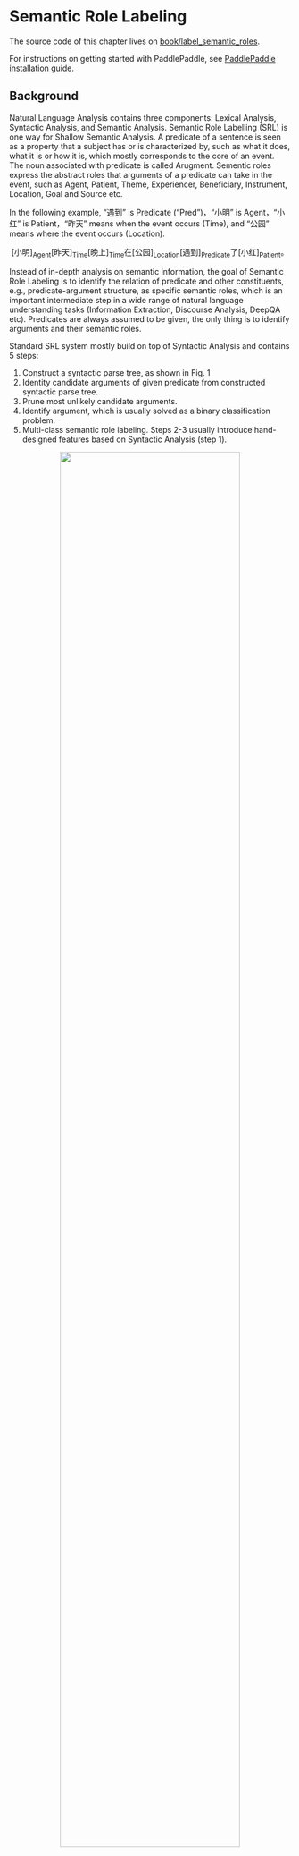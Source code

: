 # Semantic Role Labeling

The source code of this chapter lives on [book/label_semantic_roles](https://github.com/PaddlePaddle/book/tree/develop/label_semantic_roles).

For instructions on getting started with PaddlePaddle, see [PaddlePaddle installation guide](http://www.paddlepaddle.org/doc_cn/build_and_install/index.html).

## Background

Natural Language Analysis contains three components: Lexical Analysis, Syntactic Analysis, and Semantic Analysis. Semantic Role Labelling (SRL) is one way for Shallow Semantic Analysis. A predicate of a sentence is seen as a property that a subject has or is characterized by, such as what it does, what it is or how it is, which mostly corresponds to the core of an event. The noun associated with predicate is called Arugment. Sementic roles express the abstract roles that arguments of a predicate can take in the event, such as Agent, Patient, Theme, Experiencer, Beneficiary, Instrument, Location, Goal and Source etc.

In the following example, “遇到” is Predicate (“Pred”)，“小明” is Agent，“小红” is Patient，“昨天” means when the event occurs (Time), and “公园” means where the event occurs (Location).

$$\mbox{[小明]}_{\mbox{Agent}}\mbox{[昨天]}_{\mbox{Time}}\mbox{[晚上]}_\mbox{Time}\mbox{在[公园]}_{\mbox{Location}}\mbox{[遇到]}_{\mbox{Predicate}}\mbox{了[小红]}_{\mbox{Patient}}\mbox{。}$$

Instead of in-depth analysis on semantic information, the goal of Semantic Role Labeling is to identify the relation of predicate and other constituents, e.g., predicate-argument structure, as specific semantic roles, which is an important intermediate step in a wide range of natural language understanding tasks (Information Extraction, Discourse Analysis, DeepQA etc). Predicates are always assumed to be given, the only thing is to identify arguments and their semantic roles.

Standard SRL system mostly build on top of Syntactic Analysis and contains 5 steps:

1. Construct a syntactic parse tree, as shown in Fig. 1
2. Identity candidate arguments of given predicate from constructed syntactic parse tree.
3. Prune most unlikely candidate arguments.
4. Identify argument, which is usually solved as a binary classification problem.
5. Multi-class semantic role labeling. Steps 2-3 usually introduce hand-designed features based on Syntactic Analysis (step 1).


<div  align="center">
<img src="image/dependency_parsing.png" width = "80%" align=center /><br>
Fig 1. Syntactic parse tree
</div>

核心关系-> HED
定中关系-> ATT
主谓关系-> SBV
状中结构-> ADV
介宾关系-> POB
右附加关系-> RAD
动宾关系-> VOB
标点-> WP


However, complete syntactic analysis requires to identify the relation among all constitutes and the performance of SRL is sensitive to the precision of syntactic analysis, which make SRL a very challenging task. In order to reduce the complexity and obtain some syntactic structure information, shallow syntactic analysis is proposed. Shallow Syntactic Analysis is also called partial parsing or chunking. Unlike complete syntactic analysis which requires constructing complete parsing tree, Shallow Syntactic Analysis only need to identify some idependent components with relatively simple structure, such as verb phrases (chunk). In order to avoid constructing syntactic tree with high accuracy, some work\[[1](#Reference)\] proposed semantic chunking based SRL methods, which convert SRL as a sequence tagging problem.  Sequence tagging tasks classify syntactic chunks using BIO representation. For syntactic chunks forming a chunk of type A, the first chunk receives the B-A tag (Begin), the remaining ones receive the tag I-A (Inside), and all chunks outside receive the tag O-A.

The BIO representation of above example is shown in Fig.1.

<div  align="center">
<img src="image/bio_example.png" width = "90%"  align=center /><br>
Fig 2. BIO represention
</div>

输入序列-> input sequence
语块-> chunk
标注序列-> label sequence
角色-> role

This example illustrates the simplicity of sequence tagging because (1) shallow syntactic analysis reduces precision requirement of syntactic analysis; (2) pruning candidate arguments is removed; 3) argument identification and tagging are finished at the same time. Such unified methods simplify the precedure, reduce the risk of accumulating errors and boost the performance further.

In this tutorial, our SRL system is built as an end-to-end system via neural network. We take only text sequences, without using any syntactic parsing results or complex hand-designed features. We give public dataset [CoNLL-2004 and CoNLL-2005 Shared Tasks](http://www.cs.upc.edu/~srlconll/) as an example to illustrate: given a sentence and it's predicates, identify the corresponding arguments and their semantic roles by sequence tagging method.

## Model

Recurrent Nerual Networks are important tools for sequence modeling and have been successfully used in some natural language processing tasks. Unlike Feed-forward neural netowrks, RNNs can model the dependency between elements of sequences. LSTMs as variants of RNNs aim to model long-term dependency in long sequences. We have introduced this in [understand_sentiment](https://github.com/PaddlePaddle/book/tree/develop/understand_sentiment). In this chapter, we continue to use LSTMs to solve SRL problems.

### Stacked Recurrent Neural Network

Deep Neural Networks allows to extract hierarchical represetations, higher layer can form more abstract/complex representations on top of lower layers. LSTMs when unfolded in time is deep, because a computational path between the input at time $k < t$ to the output at time $t$ crosses several nonlinear layers. However, the computation carried out at each time-step is only linear transformation, which makes LSTMs a shallow model. Deep LSTMs are typically constructed by stacking multiple LSTM layers on top of each other and taking the output from lower LSTM layer at time $t$ as the input of upper LSTM layer at time $t$. Deep, hierarchical nerual networks can be much efficient at representing some functions and modeling varying-length dependencies\[[2](#Reference)\].


However, deep LSTMs increases the number of nonlinear steps the gradient has to traverse when propagated back in depth. For example, 4 layer LSTMs can be trained properly, but the performance becomes worse as the number of layers up to 4-8. Conventional LSTMs prevent backpropagated errors from vanishing and exploding by introduce shortcut connections to skip the intermediate nonlinear layers. Therefore, deep LSTMs can consider shortcut connections in depth as well.


The operation of a single LSTM cell contain 3 parts: (1) input-to-hidden: map input $x$ to the input of forget gates, input gates, memory cells and output gates by linear transformation (i.e., matrix mapping); (2) hidden-to-hidden: calculate forget gates, input gates, output gates and update memory cell, this is the main part of LSTMs; (3)hidden-to-output: this part typically involves an activation operation on hidden states. Based on the above stacked LSTMs, we add a shortcut connection: take the input-to-hidden from previous layer as a new input and learn another linear transfermation.

Fig.3 illustrate the final stacked recurrent neural networks.

<p align="center">    
<img src="./image/stacked_lstm.png" width = "40%"  align=center><br>
Fig 3. Stacked Recurrent Neural Networks
</p>

线性变换-> linear transformation
输入层到隐层-> input-to-hidden

### Bidirectional Recurrent Neural Network

 LSTMs can summarize the history of previous inputs seen up to now, but can not see the future. In most of natural language processing tasks, the entire sentences are ready to use. Therefore, sequencal learning might be much effecient if the future can be encoded as well like histories.

To address the above drawbacks, we can design bidirectional recurrent neural networks by making a minor modification. Higher LSTM layers process the sequence in reversed direction with previous lower LSTM layers, i.e., Deep LSTMs operate from left-to-right, right-to-left, left-to-right,..., in depth. Therefore, LSTM layers at time-step $t$ can see both histories and the future since the second layer. Fig. 4 illustrates the bidirectional recurrent neural networks.


<p align="center">    
<img src="./image/bidirectional_stacked_lstm.png" width = "60%" align=center><br>
Fig 4. Bidirectional LSTMs
</p>

线性变换-> linear transformation
输入层到隐层-> input-to-hidden
正向处理输出序列->process sequence in forward direction
反向处理上一层序列-> process sequence from previous layer in backward direction

Note that, this bidirectional RNNs is different with the one proposed by Bengio et al in machine translation tasks \[[3](#Reference), [4](#Reference)\]. We will introduce another bidirectional RNNs in the following tasks[machine translation](https://github.com/PaddlePaddle/book/blob/develop/machine_translation/README.md)

### Conditional Random Field

The basic pipeline of Neural Networks solving problems is 1) all lower layers aim to learn representations; 2) the top layer is designed for learning the final task. In SRL tasks, CRF is built on top of the network for the final tag sequence prediction. It takes the representations provided by the last LSTM layer as input.


CRF is a probabilistic graph model (undirected) with nodes denoting random variables and edges denoting dependencies between nodes. To be simplicity, CRFs learn conditional probability $P(Y|X)$, where $X = (x_1, x_2, ... , x_n)$ are sequences of input, $Y = (y_1, y_2, ... , y_n)$ are label sequences; Decoding is to search sequence $Y$ to maximize conditional probability $P(Y|X)$, i.e., $Y^* = \mbox{arg max}_{Y} P(Y | X)$。

Sequence tagging tasks only consider input and output as linear sequences without extra dependent assumptions on graph model. Thus, the graph model of sequence tagging tasks is simple chain or line, which results in a Linear Chain Conditional Random Field, shown in Fig.5.

<p align="center">    
<img src="./image/linear_chain_crf.png" width = "35%" align=center><br>
Fig 5. Linear Chain Conditional Random Field used in SRL tasks
</p>

By the fundamental theorem of random fields \[[5](#Reference)\], the joint distribution over the label sequence $Y$ given $X$ has the form: 

$$p(Y | X) = \frac{1}{Z(X)} \text{exp}\left(\sum_{i=1}^{n}\left(\sum_{j}\lambda_{j}t_{j} (y_{i - 1}, y_{i}, X, i) + \sum_{k} \mu_k s_k (y_i, X, i)\right)\right)$$


where, $Z(X)$ is normalization constant, $t_j$ is feature function defined on edges, called transition feature, depending on $y_i$ and $y_{i-1}$ which represents transition probabilities from $y_{i-1}$ to $y_i$ given input sequence $X$. $s_k$ is feature function defined on nodes, called state feature, depending on $y_i$ and represents the probality of $y_i$ given input sequence $X$. $\lambda_j$ 和 $\mu_k$ are weights corresponding to $t_j$ and $s_k$. Actually, $t$ and $s$ can be wrtten in the same form, then take summation over all nodes $i$: $f_{k}(Y, X) = \sum_{i=1}^{n}f_k({y_{i - 1}, y_i, X, i})$, $f$ is defined as feature function. Thus, $P(Y|X)$ can be wrtten as:

$$p(Y|X, W) = \frac{1}{Z(X)}\text{exp}\sum_{k}\omega_{k}f_{k}(Y, X)$$

$\omega$ are weights of feature function which should be learned in CRF models. At training stage, given input sequences and label sequences $D = \left[(X_1,  Y_1), (X_2 , Y_2) , ... , (X_N, Y_N)\right]$, solve following objective function using MLE:


$$L(\lambda, D) = - \text{log}\left(\prod_{m=1}^{N}p(Y_m|X_m, W)\right) + C \frac{1}{2}\lVert W\rVert^{2}$$


This objective function can be solved via back-propagation in an end-to-end manner. At decoding stage, given input sequences $X$, search sequence $\bar{Y}$ to maximize conditional probability $\bar{P}(Y|X)$ via decoding methods (such as Viterbi, Beam Search).

### DB-LSTM SRL model

Given predicates and a sentence, SRL tasks aim to identify arguments of the given predicate and their semantic roles. If a sequence has n predicates, we will process this sequence n times. One model is as follows:

1. Construct inputs;
 - output 1: predicate, output 2: sentence
 - expand input 1 as a sequence with the same length with input 2 using one-hot representation;
2. Convert one-hot sequences from step 1 to real-vector sequences via lookup table;
3. Learn the representation of input sequences by taking real-vector sequences from step 2 as inputs;
4. Take representations from step 3 as inputs, label sequence as supervision signal, do sequence tagging tasks

We can try above method. Here, we propose some modifications by introducing two simple but effective features:

- predicate context (ctx-p): A single predicate word can not exactly describe the predicate information, especially when the same words appear more than one times in a sentence. With the expanded context, the ambiguity can be largely eliminated. Thus, we extract $n$ words before and after predicate to construct a window chunk.

- region mark ($m_r$): $m_r = 1$ to denote the argument position if it locates in the predicate context region, or $m_r = 0$ if not.

After modification, the model is as follows:

1. Construct inputs
 - input 1: sentence, input 2: predicate sequence, input 3: predicate context, extract $n$ words before and after predicate and get one-hot representation, input 4: region mark, annotate argument position if it locates in the predicate context region
 - expand input 2~3 as sequences with the same length with input 1
2. Convert input 1~4 to real-vector sequences via lookup table; input 1 and 3 share the same lookup table, input 2 and 4 have separate lookup tables
3. Take four real-vector sequences from step 2 as inputs of bidirectional LSTMs; Train LSTMs to update representations
4. Take representation from step 3 as input of CRF, label sequence as supervision signal, do sequence tagging tasks


<div  align="center">    
<img src="image/db_lstm_network.png" width = "60%"  align=center /><br>
Fig 6. DB-LSTM for SRL tasks
</div>

论元-> argu
谓词-> pred
谓词上下文-> ctx-p
谓词上下文区域标记-> $m_r$
输入-> input
原句-> sentence
反向LSTM-> LSTM Reverse

## 数据准备
### 数据介绍与下载

在此教程中，我们选用[CoNLL 2005](http://www.cs.upc.edu/~srlconll/)SRL任务开放出的数据集作为示例。运行 `sh ./get_data.sh` 会自动从官方网站上下载原始数据。需要特别说明的是，CoNLL 2005 SRL任务的训练数集和开发集在比赛之后并非免费进行公开，目前，能够获取到的只有测试集，包括Wall Street Journal的23节和Brown语料集中的3节。在本教程中，我们以测试集中的WSJ数据为训练集来讲解模型。但是，由于测试集中样本的数量远远不够，如果希望训练一个可用的神经网络SRL系统，请考虑付费获取全量数据。

原始数据中同时包括了词性标注、命名实体识别、语法解析树等多种信息。本教程中，我们使用test.wsj文件夹中的数据进行训练和测试，并只会用到words文件夹（文本序列）和props文件夹（标注结果）下的数据。本教程使用的数据目录如下：

```text
conll05st-release/
└── test.wsj
    ├── props  # 标注结果
    └── words  # 输入文本序列
```

标注信息源自Penn TreeBank\[[7](#参考文献)\]和PropBank\[[8](#参考文献)\]的标注结果。PropBank标注结果的标签和我们在文章一开始示例中使用的标注结果标签不同，但原理是相同的，关于标注结果标签含义的说明，请参考论文\[[9](#参考文献)\]。

除数据之外，`get_data.sh`同时下载了以下资源：

| 文件名称 | 说明 |
|---|---|
| word_dict | 输入句子的词典，共计44068个词 |
| label_dict | 标记的词典，共计106个标记 |
| predicate_dict | 谓词的词典，共计3162个词 |
| emb | 一个训练好的词表，32维 |

我们在英文维基百科上训练语言模型得到了一份词向量用来初始化SRL模型。在SRL模型训练过程中，词向量不再被更新。关于语言模型和词向量可以参考[词向量](https://github.com/PaddlePaddle/book/blob/develop/word2vec/README.md) 这篇教程。我们训练语言模型的语料共有995,000,000个token，词典大小控制为4900,000词。CoNLL 2005训练语料中有5%的词不在这4900,000个词中，我们将它们全部看作未登录词，用`<unk>`表示。

### 数据预处理
脚本在下载数据之后，又调用了`extract_pair.py`和`extract_dict_feature.py`两个子脚本进行数据预处理，前者完成了下面的第1步，后者完成了下面的2~4步：

1. 将文本序列和标记序列其合并到一条记录中；
2. 一个句子如果含有$n$个谓词，这个句子会被处理$n$次，变成$n$条独立的训练样本，每个样本一个不同的谓词；
3. 抽取谓词上下文和构造谓词上下文区域标记；
4. 构造以BIO法表示的标记；

`data/feature`文件是处理好的模型输入，一行是一条训练样本，以"\t"分隔，共9列，分别是：句子序列、谓词、谓词上下文（占 5 列）、谓词上下区域标志、标注序列。下表是一条训练样本的示例。

| 句子序列 | 谓词 | 谓词上下文（窗口 = 5） | 谓词上下文区域标记 | 标注序列 | 
|---|---|---|---|---|
| A | set | n't been set . × | 0 | B-A1 |
| record | set | n't been set . × | 0 | I-A1 |
| date | set | n't been set . × | 0 | I-A1 |
| has | set | n't been set . × | 0 | O |
| n't | set | n't been set . × | 1 | B-AM-NEG |
| been | set | n't been set . × | 1 | O |
| set | set | n't been set . × | 1 | B-V |
| . | set | n't been set . × | 1 | O |

### 提供数据给 PaddlePaddle
1. 使用hook函数进行PaddlePaddle输入字段的格式定义。

	```python
	def hook(settings, word_dict, label_dict, predicate_dict, **kwargs):
	    settings.word_dict = word_dict   # 获取句子序列的字典
	    settings.label_dict = label_dict  # 获取标记序列的字典
	    settings.predicate_dict = predicate_dict  # 获取谓词的字典
	
	    #  所有输入特征都是使用one-hot表示序列，在PaddlePaddle中是interger_value_sequence类型
	    #  input_types是一个字典，字典中每个元素对应着配置中的一个data_layer，key恰好就是data_layer的名字
	    
	    settings.input_types = {
		        'word_data': integer_value_sequence(len(word_dict)),    # 句子序列
		        'ctx_n2_data': integer_value_sequence(len(word_dict)),  # 谓词上下文中的第1个词
		        'ctx_n1_data': integer_value_sequence(len(word_dict)),  # 谓词上下文中的第2个词
		        'ctx_0_data': integer_value_sequence(len(word_dict)),   # 谓词上下文中的第3个词
		        'ctx_p1_data': integer_value_sequence(len(word_dict)),  # 谓词上下文中的第4个词
		        'ctx_p2_data': integer_value_sequence(len(word_dict)),  # 谓词上下文中的第5个词
		        'verb_data': integer_value_sequence(len(predicate_dict)),  # 谓词
		        'mark_data': integer_value_sequence(2),  # 谓词上下文区域标记
		        'target': integer_value_sequence(len(label_dict))  # 标记序列
        }
	```

2. 使用process将数据逐一提供给PaddlePaddle，只需要考虑如何从原始数据文件中返回一条训练样本。

	```python
	def process(settings, file_name):
	    with open(file_name, 'r') as fdata:
	        for line in fdata:
	            sentence, predicate, ctx_n2, ctx_n1, ctx_0, ctx_p1, ctx_p2,  mark, label = \
	                line.strip().split('\t')
	
	            # 句子文本
	            words = sentence.split()
	            sen_len = len(words)
	            word_slot = [settings.word_dict.get(w, UNK_IDX) for w in words]
	
	            # 一个谓词，这里将谓词扩展成一个和句子一样长的序列
	            predicate_slot = [settings.predicate_dict.get(predicate)] * sen_len
	            
	            # 在教程中，我们使用一个窗口为 5 的谓词上下文窗口：谓词和这个谓词前后隔两个词
	            # 这里会将窗口中的每一个词，扩展成和输入句子一样长的序列
	            ctx_n2_slot = [settings.word_dict.get(ctx_n2, UNK_IDX)] * sen_len
	            ctx_n1_slot = [settings.word_dict.get(ctx_n1, UNK_IDX)] * sen_len
	            ctx_0_slot = [settings.word_dict.get(ctx_0, UNK_IDX)] * sen_len
	            ctx_p1_slot = [settings.word_dict.get(ctx_p1, UNK_IDX)] * sen_len
	            ctx_p2_slot = [settings.word_dict.get(ctx_p2, UNK_IDX)] * sen_len
	
	            # 谓词上下文区域标记，是一个二值特征
	            marks = mark.split()
	            mark_slot = [int(w) for w in marks]
	
	            label_list = label.split()
	            label_slot = [settings.label_dict.get(w) for w in label_list]
	            yield {
	                'word_data': word_slot,
	                'ctx_n2_data': ctx_n2_slot,
	                'ctx_n1_data': ctx_n1_slot,
	                'ctx_0_data': ctx_0_slot,
	                'ctx_p1_data': ctx_p1_slot,
	                'ctx_p2_data': ctx_p2_slot,
	                'verb_data': predicate_slot,
	                'mark_data': mark_slot,
	                'target': label_slot
	            }	
	```

## 模型配置说明

### 数据定义

首先通过 define_py_data_sources2 从dataprovider中读入数据。配置文件中会读取三个字典：输入文本序列的字典、标记的字典、谓词的字典，并传给data provider，data provider会利用这三个字典，将相应的文本输入转换成one-hot序列。

```python
define_py_data_sources2(
        train_list=train_list_file,
        test_list=test_list_file,
        module='dataprovider',
        obj='process',
        args={
            'word_dict': word_dict,   # 输入文本序列的字典
            'label_dict': label_dict, # 标记的字典
            'predicate_dict': predicate_dict  # 谓词的词典
        }
)
```
### 算法配置

在这里，我们指定了模型的训练参数，选择了$L_2$正则、学习率和batch size，并使用带Momentum的随机梯度下降法作为优化算法。

```python
settings(
    batch_size=150,
    learning_method=MomentumOptimizer(momentum=0),
    learning_rate=2e-2,
    regularization=L2Regularization(8e-4),
    model_average=ModelAverage(average_window=0.5, max_average_window=10000)
)
```

### 模型结构

1. 定义输入数据维度及模型超参数。

	```python
	mark_dict_len = 2    # 谓上下文区域标志的维度，是一个0-1 2值特征，因此维度为2
	word_dim = 32        # 词向量维度
	mark_dim = 5         # 谓词上下文区域通过词表被映射为一个实向量，这个是相邻的维度
	hidden_dim = 512     # LSTM隐层向量的维度 ： 512 / 4
	depth = 8            # 栈式LSTM的深度
	
	word = data_layer(name='word_data', size=word_dict_len)
   predicate = data_layer(name='verb_data', size=pred_len)

	ctx_n2 = data_layer(name='ctx_n2_data', size=word_dict_len)
	ctx_n1 = data_layer(name='ctx_n1_data', size=word_dict_len)
	ctx_0 = data_layer(name='ctx_0_data', size=word_dict_len)
	ctx_p1 = data_layer(name='ctx_p1_data', size=word_dict_len)
	ctx_p2 = data_layer(name='ctx_p2_data', size=word_dict_len)
	mark = data_layer(name='mark_data', size=mark_dict_len)
	
	if not is_predict:
	    target = data_layer(name='target', size=label_dict_len)    # 标记序列只在训练和测试流程中定义
	```
这里需要特别说明的是hidden_dim = 512指定了LSTM隐层向量的维度为128维，关于这一点请参考PaddlePaddle官方文档中[lstmemory](http://www.paddlepaddle.org/doc/ui/api/trainer_config_helpers/layers.html#lstmemory)的说明。

2. 将句子序列、谓词、谓词上下文、谓词上下文区域标记通过词表，转换为实向量表示的词向量序列。

	```python
	
	# 在本教程中，我们加载了预训练的词向量，这里设置了：is_static=True
	# is_static 为 True 时保证了在训练 SRL 模型过程中，词表不再更新
	emb_para = ParameterAttribute(name='emb', initial_std=0., is_static=True)
		
	word_input = [word, ctx_n2, ctx_n1, ctx_0, ctx_p1, ctx_p2]
	emb_layers = [
		    embedding_layer(
		        size=word_dim, input=x, param_attr=emb_para) for x in word_input
	]
	emb_layers.append(predicate_embedding)
	mark_embedding = embedding_layer(
		    name='word_ctx-in_embedding', size=mark_dim, input=mark, param_attr=std_0)
   emb_layers.append(mark_embedding)
	```

3. 8个LSTM单元以“正向/反向”的顺序对所有输入序列进行学习。

	```python
	#  std_0 指定的参数以均值为0的高斯分布初始化，用在LSTM的bias初始化中  
	std_0 = ParameterAttribute(initial_std=0.)
	
	hidden_0 = mixed_layer(
	    name='hidden0',
	    size=hidden_dim,
	    bias_attr=std_default,
	    input=[
	        full_matrix_projection(
	            input=emb, param_attr=std_default) for emb in emb_layers
	    ])
	lstm_0 = lstmemory(
	    name='lstm0',
	    input=hidden_0,
	    act=ReluActivation(),
	    gate_act=SigmoidActivation(),
	    state_act=SigmoidActivation(),
	    bias_attr=std_0,
	    param_attr=lstm_para_attr)
		input_tmp = [hidden_0, lstm_0]

	for i in range(1, depth):
	    mix_hidden = mixed_layer(
	        name='hidden' + str(i),
	        size=hidden_dim,
	        bias_attr=std_default,
	        input=[
	            full_matrix_projection(
	                input=input_tmp[0], param_attr=hidden_para_attr),
	            full_matrix_projection(
	                input=input_tmp[1], param_attr=lstm_para_attr)
	        ])
	    lstm = lstmemory(
	        name='lstm' + str(i),
	        input=mix_hidden,
	        act=ReluActivation(),
	        gate_act=SigmoidActivation(),
	        state_act=SigmoidActivation(),
	        reverse=((i % 2) == 1),
	        bias_attr=std_0,
	        param_attr=lstm_para_attr)
	
	    input_tmp = [mix_hidden, lstm]
	```

4. 取最后一个栈式LSTM的输出和这个LSTM单元的输入到隐层映射，经过一个全连接层映射到标记字典的维度，得到最终的特征向量表示。

	```python
	feature_out = mixed_layer(
	    name='output',
	    size=label_dict_len,
	    bias_attr=std_default,
	    input=[
	        full_matrix_projection(
	            input=input_tmp[0], param_attr=hidden_para_attr),
	        full_matrix_projection(
	            input=input_tmp[1], param_attr=lstm_para_attr)
	    ], ) 
	```

5.  CRF层在网络的末端，完成序列标注。

	```python
	crf_l = crf_layer(
	        name='crf',
	        size=label_dict_len,
	        input=feature_out,
	        label=target,
	        param_attr=ParameterAttribute(
	            name='crfw', initial_std=default_std, learning_rate=mix_hidden_lr))
	```

## 训练模型
执行`sh train.sh`进行模型的训练，其中指定了总共需要训练150个pass。

```bash
paddle train \
  --config=./db_lstm.py \
  --save_dir=./output \
  --trainer_count=1 \
  --dot_period=500 \
  --log_period=10 \
  --num_passes=200 \
  --use_gpu=false \
  --show_parameter_stats_period=10 \
  --test_all_data_in_one_period=1 \
2>&1 | tee 'train.log'
```

训练日志示例如下。

```text
I1224 18:11:53.661479  1433 TrainerInternal.cpp:165]  Batch=880 samples=145305 AvgCost=2.11541 CurrentCost=1.8645 Eval: __sum_evaluator_0__=0.607942  CurrentEval: __sum_evaluator_0__=0.59322
I1224 18:11:55.254021  1433 TrainerInternal.cpp:165]  Batch=885 samples=146134 AvgCost=2.11408 CurrentCost=1.88156 Eval: __sum_evaluator_0__=0.607299  CurrentEval: __sum_evaluator_0__=0.494572
I1224 18:11:56.867604  1433 TrainerInternal.cpp:165]  Batch=890 samples=146987 AvgCost=2.11277 CurrentCost=1.88839 Eval: __sum_evaluator_0__=0.607203  CurrentEval: __sum_evaluator_0__=0.590856
I1224 18:11:58.424069  1433 TrainerInternal.cpp:165]  Batch=895 samples=147793 AvgCost=2.11129 CurrentCost=1.84247 Eval: __sum_evaluator_0__=0.607099  CurrentEval: __sum_evaluator_0__=0.588089
I1224 18:12:00.006893  1433 TrainerInternal.cpp:165]  Batch=900 samples=148611 AvgCost=2.11148 CurrentCost=2.14526 Eval: __sum_evaluator_0__=0.607882  CurrentEval: __sum_evaluator_0__=0.749389
I1224 18:12:00.164089  1433 TrainerInternal.cpp:181]  Pass=0 Batch=901 samples=148647 AvgCost=2.11195 Eval: __sum_evaluator_0__=0.60793
```
经过150个 pass 后，得到平均 error 约为 0.0516055。

## 应用模型

训练好的$N$个pass，会得到$N$个模型，我们需要从中选择一个最优模型进行预测。通常做法是在开发集上进行调参，并基于我们关心的某个性能指标选择最优模型。本教程的`predict.sh`脚本简单地选择了测试集上标记错误最少的那个pass（这里是pass-00100）用于预测。

预测时，我们需要将配置中的 `crf_layer` 删掉，替换为 `crf_decoding_layer`，如下所示：

```python
crf_dec_l = crf_decoding_layer(
        name='crf_dec_l',
        size=label_dict_len,
        input=feature_out,
        param_attr=ParameterAttribute(name='crfw'))
```

运行`python predict.py`脚本，便可使用指定的模型进行预测。

```bash
python predict.py
     -c db_lstm.py  # 指定配置文件
     -w output/pass-00100  # 指定预测使用的模型所在的路径
     -l data/targetDict.txt  # 指定标记的字典
     -p data/verbDict.txt  # 指定谓词的词典
     -d data/wordDict.txt # 指定输入文本序列的字典
     -i data/feature  # 指定输入数据的路径
     -o predict.res  # 指定标记结果输出到文件的路径
```

预测结束后，在 - o 参数所指定的标记结果文件中，我们会得到如下格式的输出：每行是一条样本，以 “\t” 分隔的 2 列，第一列是输入文本，第二列是标记的结果。通过BIO标记可以直接得到论元的语义角色标签。

```text
The interest-only securities were priced at 35 1\/2 to yield 10.72 % .  B-A0 I-A0 I-A0 O O O O O O B-V B-A1 I-A1 O
```

## Conclusion

Semantic Role Labeling is an important intermediate step in a wide range of natural language processing tasks. In this tutorial, we give SRL as an example to introduce how to use PaddlePaddle to do sequence tagging tasks. Proposed models are from our published paper\[[10](#Reference)\]. We only use test data as illustration since train data on CoNLL 2005 dataset is not completely public. We hope to propose an end-to-end neural network model with less dependencies on natural language processing tools, but is comparable, or even better than trandional models. Please check out our paper for more information and discussions.

## Reference
1. Sun W, Sui Z, Wang M, et al. [Chinese semantic role labeling with shallow parsing](http://www.aclweb.org/anthology/D09-1#page=1513)[C]//Proceedings of the 2009 Conference on Empirical Methods in Natural Language Processing: Volume 3-Volume 3. Association for Computational Linguistics, 2009: 1475-1483.
2. Pascanu R, Gulcehre C, Cho K, et al. [How to construct deep recurrent neural networks](https://arxiv.org/abs/1312.6026)[J]. arXiv preprint arXiv:1312.6026, 2013.
3. Cho K, Van Merriënboer B, Gulcehre C, et al. [Learning phrase representations using RNN encoder-decoder for statistical machine translation](https://arxiv.org/abs/1406.1078)[J]. arXiv preprint arXiv:1406.1078, 2014.
4. Bahdanau D, Cho K, Bengio Y. [Neural machine translation by jointly learning to align and translate](https://arxiv.org/abs/1409.0473)[J]. arXiv preprint arXiv:1409.0473, 2014.
5. Lafferty J, McCallum A, Pereira F. [Conditional random fields: Probabilistic models for segmenting and labeling sequence data](http://www.jmlr.org/papers/volume15/doppa14a/source/biblio.bib.old)[C]//Proceedings of the eighteenth international conference on machine learning, ICML. 2001, 1: 282-289.
6. 李航. 统计学习方法[J]. 清华大学出版社, 北京, 2012.
7. Marcus M P, Marcinkiewicz M A, Santorini B. [Building a large annotated corpus of English: The Penn Treebank](http://repository.upenn.edu/cgi/viewcontent.cgi?article=1246&context=cis_reports)[J]. Computational linguistics, 1993, 19(2): 313-330.
8. Palmer M, Gildea D, Kingsbury P. [The proposition bank: An annotated corpus of semantic roles](http://www.mitpressjournals.org/doi/pdfplus/10.1162/0891201053630264)[J]. Computational linguistics, 2005, 31(1): 71-106.
9. Carreras X, Màrquez L. [Introduction to the CoNLL-2005 shared task: Semantic role labeling](http://www.cs.upc.edu/~srlconll/st05/papers/intro.pdf)[C]//Proceedings of the Ninth Conference on Computational Natural Language Learning. Association for Computational Linguistics, 2005: 152-164.
10. Zhou J, Xu W. [End-to-end learning of semantic role labeling using recurrent neural networks](http://www.aclweb.org/anthology/P/P15/P15-1109.pdf)[C]//Proceedings of the Annual Meeting of the Association for Computational Linguistics. 2015.

<br/>
<a rel="license" href="http://creativecommons.org/licenses/by-nc-sa/4.0/"><img alt="知识共享许可协议" style="border-width:0" src="https://i.creativecommons.org/l/by-nc-sa/4.0/88x31.png" /></a><br /><span xmlns:dct="http://purl.org/dc/terms/" href="http://purl.org/dc/dcmitype/Text" property="dct:title" rel="dct:type">本教程</span> 由 <a xmlns:cc="http://creativecommons.org/ns#" href="http://book.paddlepaddle.org" property="cc:attributionName" rel="cc:attributionURL">PaddlePaddle</a> 创作，采用 <a rel="license" href="http://creativecommons.org/licenses/by-nc-sa/4.0/">知识共享 署名-非商业性使用-相同方式共享 4.0 国际 许可协议</a>进行许可。
